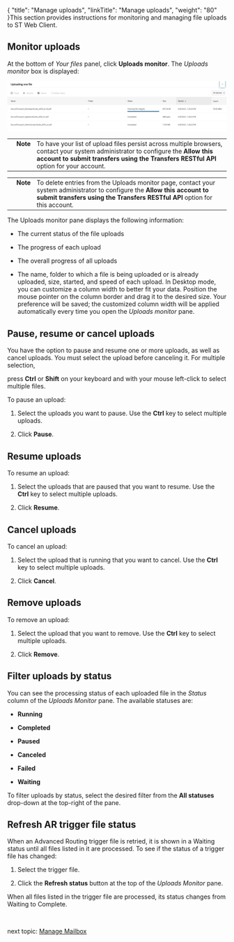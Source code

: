 {
    "title": "Manage uploads",
    "linkTitle": "Manage uploads",
    "weight": "80"
}This section provides instructions for monitoring and managing file uploads to ST Web Client.



## Monitor uploads



At the bottom of *Your files* panel, click **Uploads monitor**. The *Uploads monitor* box is displayed:



![Web Client Monitor Uploads sample screen](WC_Uploads_monitor.png)



<table cellpadding="0" cellspacing="0">
   <col/>
   <col/>
   <col/>
      <tr>
         <td valign="top">         </td>
         <td valign="top"><span><b>Note</b></span>
         </td>
         <td data-mc-autonum="&lt;b&gt;Note&lt;/b&gt;" valign="top">To have your list of upload files persist across multiple browsers, contact your system administrator to configure the <strong>Allow this account to submit transfers using the Transfers RESTful API</strong> option for your account.         </td>
      </tr>
</table>



<table cellpadding="0" cellspacing="0">
   <col/>
   <col/>
   <col/>
      <tr>
         <td valign="top">         </td>
         <td valign="top"><span><b>Note</b></span>
         </td>
         <td data-mc-autonum="&lt;b&gt;Note&lt;/b&gt;" valign="top">To delete entries from the Uploads monitor page, contact your system administrator to configure  the <strong>Allow this account to submit transfers using the Transfers RESTful API</strong> option for this account.         </td>
      </tr>
</table>



The Uploads monitor pane displays the following information:



-   The current status of the file uploads

-   The progress of each upload

-   The overall progress of all uploads

-   The name, folder to which a file is being uploaded or is already uploaded, size, started, and speed of each upload. In Desktop mode, you can customize a column width to better fit your data. Position the mouse pointer on the column border and drag it to the desired size. Your preference will be saved; the customized column width will be applied automatically every time you open the *Uploads monitor* pane.



## Pause, resume or cancel uploads



You have the option to pause and resume one or more uploads, as well as cancel uploads. You must select the upload before canceling it. For multiple selection,

press **Ctrl** or **Shift** on your keyboard and with your mouse left-click to select multiple files.



To pause an upload:



1.  Select the uploads you want to pause. Use the **Ctrl** key to select multiple uploads.

2.  Click **Pause**.



## Resume uploads



To resume an upload:



1.  Select the uploads that are paused that you want to resume. Use the **Ctrl** key to select multiple uploads.

2.  Click **Resume**.



## Cancel uploads



To cancel an upload:



1.  Select the upload that is running that you want to cancel. Use the **Ctrl** key to select multiple uploads.

2.  Click **Cancel**.



## Remove uploads



To remove an upload:



1.  Select the upload that you want to remove. Use the **Ctrl** key to select multiple uploads.

2.  Click **Remove**.



## Filter uploads by status



You can see the processing status of each uploaded file in the *Status* column of the *Uploads Monitor* pane. The available statuses are: 



-   **Running**

-   **Completed**

-   **Paused**

-   **Canceled**

-   **Failed**

-   **Waiting**



To filter uploads by status, select the desired filter from the **All statuses** drop-down at the top-right of the pane.



## Refresh AR trigger file status



When an Advanced Routing trigger file is retried, it is shown in a Waiting status until all files listed in it are processed. To see if the status of a trigger file has changed:



1.  Select the trigger file.

2.  Click the **Refresh status** button at the top of the *Uploads Monitor* pane.



When all files listed in the trigger file are processed, its status changes from Waiting to Complete.



 



next topic: [Manage Mailbox](../../03-manage_mail)

